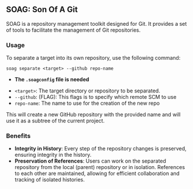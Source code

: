## SOAG: Son Of A Git

SOAG is a repository management toolkit designed for Git. It provides a set of tools to facilitate the management of Git repositories.

### Usage

To separate a target into its own repository, use the following command:

`soag separate <target> --github repo-name`

* **The `.soagconfig` file is needed**

- `<target>`: The target directory or repository to be separated.
- `--github`: (FLAG): This flags is to specify which remote SCM to use 
- `repo-name`: The name to use for the creation of the new repo

This will create a new GitHub repository with the provided name and will use it as a subtree of the current project.

### Benefits

- **Integrity in History**: Every step of the repository changes is preserved, ensuring integrity in the history.
- **Preservation of References**: Users can work on the separated repository from the local (parent) repository or in isolation. References to each other are maintained, allowing for efficient collaboration and tracking of isolated histories.

